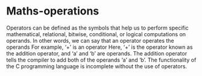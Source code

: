 # Maths-operations

Operators can be defined as the symbols that help us to perform specific mathematical, relational, bitwise, conditional, or logical computations on operands. In other words, we can say that an operator operates the operands For example, ‘+’ is an operator Here, ‘+’ is the operator known as the addition operator, and ‘a’ and ‘b’ are operands. The addition operator tells the compiler to add both of the operands ‘a’ and ‘b’. The functionality of the C programming language is incomplete without the use of operators.
